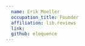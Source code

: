```yaml
---
  name: Erik Moeller
  occupation_title: Founder
  affiliation: lib.reviews
  link:
  github: eloquence
---
```

